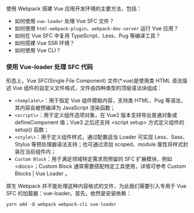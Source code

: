 使用 Webpack 搭建 Vue 应用开发环境的主要方法，包括：

* 如何使用 `vue-loader` 处理 Vue SFC 文件？
* 如何使用 `html-webpack-plugin`、`webpack-dev-server` 运行 Vue 应用？
* 如何在 Vue SFC 中复用 TypeScript、Less、Pug 等编译工具？
* 如何搭建 Vue SSR 环境？
* 如何使用 Vue CLI？

### 使用 Vue-loader 处理 SFC 代码

形态上，Vue SFC(Single File Component) 文件(*.vue)是使用类 HTML 语法描述 Vue 组件的自定义文件格式，文件由四种类型的顶层语法块组成：

* `<template\>`：用于指定 Vue 组件模板内容，支持类 HTML、Pug 等语法，其内容会被预编译为 JavaScript 渲染函数；
* `<script\>`：用于定义组件选项对象，在 Vue2 版本支持导出普通对象或 defineComponent 值；Vue3 之后还支持 <script setup\> 方式定义组件的 setup() 函数；
* `<style\>`：用于定义组件样式，通过配置适当 Loader 可实现 Less、Sass、Stylus 等预处理器语法支持；也可通过添加 scoped、module 属性将样式封装在当前组件内； 
* `Custom Block`：用于满足领域特定需求而预留的 SFC 扩展模块，例如 <docs\>；Custom Block 通常需要搭配特定工具使用，详情可参考 Custom Blocks | Vue Loader 。

原生 Webpack 并不能处理这种内容格式的文件，为此我们需要引入专用于 Vue SFC 的加载器：vue-loader。首先，依然是安装依赖：

```
yarn add -D webpack webpack-cli vue-loader

```

